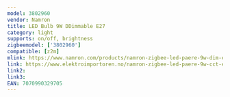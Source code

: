```yaml
---
model: 3802960
vendor: Namron
title: LED Bulb 9W DDimmable E27
category: light
supports: on/off, brightness
zigbeemodel: ['3802960']
compatible: [z2m]
mlink: https://www.namron.com/products/namron-zigbee-led-paere-9w-dim-e27/
link: https://www.elektroimportoren.no/namron-zigbee-led-paere-9w-cct-e27/3802960/Product.html
link2: 
link3: 
EAN: 7070990329705
---
```

